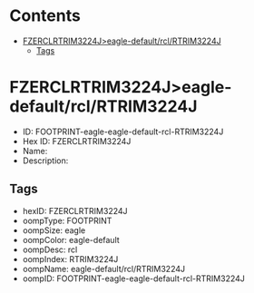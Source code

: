 



Contents
========

* [FZERCLRTRIM3224J>eagle-default/rcl/RTRIM3224J](#fzerclrtrim3224jeagle-defaultrclrtrim3224j)
	* [Tags](#tags)

# FZERCLRTRIM3224J>eagle-default/rcl/RTRIM3224J

- ID: FOOTPRINT-eagle-eagle-default-rcl-RTRIM3224J
- Hex ID: FZERCLRTRIM3224J
- Name: 
- Description: 

## Tags

- hexID: FZERCLRTRIM3224J
- oompType: FOOTPRINT
- oompSize: eagle
- oompColor: eagle-default
- oompDesc: rcl
- oompIndex: RTRIM3224J
- oompName: eagle-default/rcl/RTRIM3224J
- oompID: FOOTPRINT-eagle-eagle-default-rcl-RTRIM3224J
